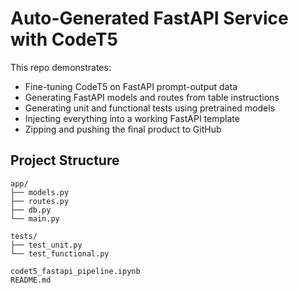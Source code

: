 # Auto-Generated FastAPI Service with CodeT5

This repo demonstrates:
- Fine-tuning CodeT5 on FastAPI prompt-output data
- Generating FastAPI models and routes from table instructions
- Generating unit and functional tests using pretrained models
- Injecting everything into a working FastAPI template
- Zipping and pushing the final product to GitHub

## Project Structure
```
app/
├── models.py
├── routes.py
├── db.py
└── main.py

tests/
├── test_unit.py
└── test_functional.py

codet5_fastapi_pipeline.ipynb
README.md
```
